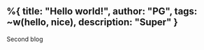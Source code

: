 %{
  title: "Hello world!",
  author: "PG",
  tags: ~w(hello, nice),
  description: "Super"
}
---
Second blog
